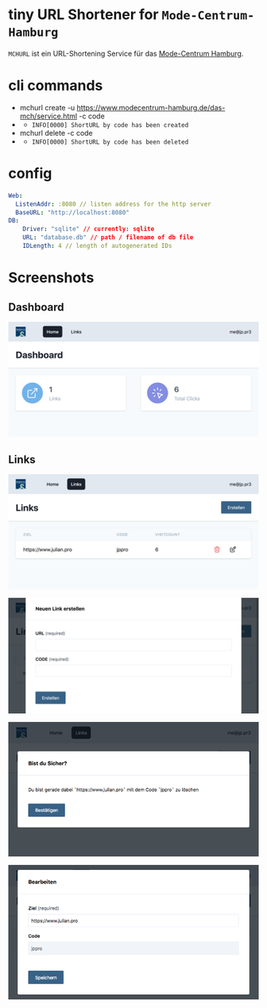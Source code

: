 # tiny URL Shortener for `Mode-Centrum-Hamburg`

`MCHURL` ist ein URL-Shortening Service für das [Mode-Centrum Hamburg](https://www.modecentrum-hamburg.de/). 

# cli commands

- mchurl create -u https://www.modecentrum-hamburg.de/das-mch/service.html -c code
- - `INFO[0000] ShortURL by code has been created`
- mchurl delete -c code
- - `INFO[0000] ShortURL by code has been deleted`

# config
```yaml
Web:
  ListenAddr: :8080 // listen address for the http server
  BaseURL: "http://localhost:8080"
DB:
    Driver: "sqlite" // currently: sqlite
    URL: "database.db" // path / filename of db file
    IDLength: 4 // length of autogenerated IDs
```

# Screenshots

## Dashboard
![Dashboard](/docs/dashboard.png?raw=true)

## Links
![Link List](/docs/link-list.png?raw=true)

![Link Create](/docs/link-create.png?raw=true)

![Link Delete](/docs/link-delete.png?raw=true)

![Link Edit](/docs/link-edit.png?raw=true)
